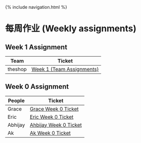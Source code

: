 
{% include navigation.html %}

# 每周作业 (Weekly assignments)

## Week 1 Assignment

Team | Ticket |
-------------  | -------------- |
theshop  | [Week 1 (Team Assignments)](https://github.com/gracele246/theshop/issues/9) |


## Week 0 Assignment

People | Ticket |
-------------  | -------------- |
Grace  | [Grace Week 0 Ticket](https://github.com/gracele246/individualgit/issues/1) |
Eric  |  [Eric Week 0 Ticket](https://github.com/gracele246/theshop/issues/1) |
Abhijay | [Ahbijay Week 0 Ticket](https://github.com/gracele246/theshop/issues/3) |
Ak | [Ak Week 0 Ticket](https://github.com/gracele246/theshop/issues/2) | 



